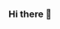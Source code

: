 ### Hi there 👋

<!--
**Sathyaprakashsp666/Sathyaprakashsp666** is a ✨ _special_ ✨ repository because its `README.md` (this file) appears on your GitHub profile.

Here are some ideas to get you started:

- 🌱 I’m currently learning MERN stack
